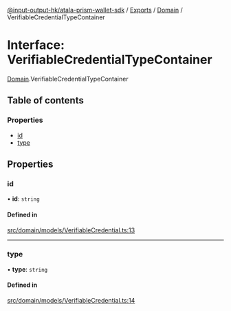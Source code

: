 [@input-output-hk/atala-prism-wallet-sdk](../README.md) / [Exports](../modules.md) / [Domain](../modules/Domain.md) / VerifiableCredentialTypeContainer

# Interface: VerifiableCredentialTypeContainer

[Domain](../modules/Domain.md).VerifiableCredentialTypeContainer

## Table of contents

### Properties

- [id](Domain.VerifiableCredentialTypeContainer.md#id)
- [type](Domain.VerifiableCredentialTypeContainer.md#type)

## Properties

### id

• **id**: `string`

#### Defined in

[src/domain/models/VerifiableCredential.ts:13](https://github.com/input-output-hk/atala-prism-wallet-sdk-ts/blob/3f28060/src/domain/models/VerifiableCredential.ts#L13)

___

### type

• **type**: `string`

#### Defined in

[src/domain/models/VerifiableCredential.ts:14](https://github.com/input-output-hk/atala-prism-wallet-sdk-ts/blob/3f28060/src/domain/models/VerifiableCredential.ts#L14)
